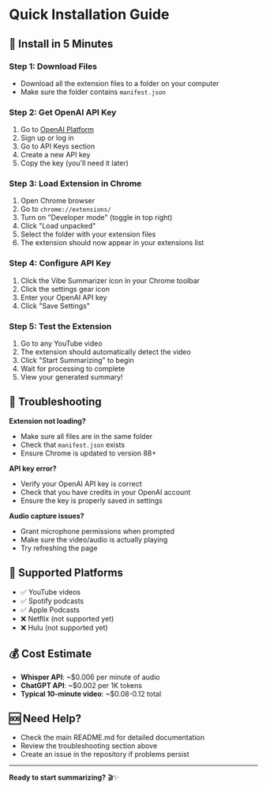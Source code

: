 # Quick Installation Guide

## 🚀 Install in 5 Minutes

### Step 1: Download Files
- Download all the extension files to a folder on your computer
- Make sure the folder contains `manifest.json`

### Step 2: Get OpenAI API Key
1. Go to [OpenAI Platform](https://platform.openai.com/)
2. Sign up or log in
3. Go to API Keys section
4. Create a new API key
5. Copy the key (you'll need it later)

### Step 3: Load Extension in Chrome
1. Open Chrome browser
2. Go to `chrome://extensions/`
3. Turn on "Developer mode" (toggle in top right)
4. Click "Load unpacked"
5. Select the folder with your extension files
6. The extension should now appear in your extensions list

### Step 4: Configure API Key
1. Click the Vibe Summarizer icon in your Chrome toolbar
2. Click the settings gear icon
3. Enter your OpenAI API key
4. Click "Save Settings"

### Step 5: Test the Extension
1. Go to any YouTube video
2. The extension should automatically detect the video
3. Click "Start Summarizing" to begin
4. Wait for processing to complete
5. View your generated summary!

## 🔧 Troubleshooting

**Extension not loading?**
- Make sure all files are in the same folder
- Check that `manifest.json` exists
- Ensure Chrome is updated to version 88+

**API key error?**
- Verify your OpenAI API key is correct
- Check that you have credits in your OpenAI account
- Ensure the key is properly saved in settings

**Audio capture issues?**
- Grant microphone permissions when prompted
- Make sure the video/audio is actually playing
- Try refreshing the page

## 📱 Supported Platforms

- ✅ YouTube videos
- ✅ Spotify podcasts  
- ✅ Apple Podcasts
- ❌ Netflix (not supported yet)
- ❌ Hulu (not supported yet)

## 💰 Cost Estimate

- **Whisper API**: ~$0.006 per minute of audio
- **ChatGPT API**: ~$0.002 per 1K tokens
- **Typical 10-minute video**: ~$0.08-0.12 total

## 🆘 Need Help?

- Check the main README.md for detailed documentation
- Review the troubleshooting section above
- Create an issue in the repository if problems persist

---

**Ready to start summarizing?** 🎬✨
